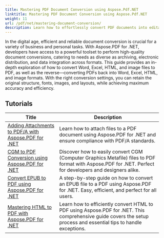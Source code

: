 ```yaml
---
title: Mastering PDF Document Conversion using Aspose.Pdf.NET
linktitle: Mastering PDF Document Conversion using Aspose.Pdf.NET
weight: 11
url: /pdf/net/mastering-document-conversion/
description: Learn how to effortlessly convert PDF documents into editable Word document format using Aspose.Pdf.NET.
---
```


In the digital age, efficient and reliable document conversion is crucial for a variety of business and personal tasks. With Aspose.PDF for .NET, developers have access to a powerful toolset to perform high-quality document conversions, catering to needs as diverse as archiving, electronic distribution, and data integration across formats. This guide provides an in-depth exploration of how to convert Word, Excel, HTML, and image files to PDF, as well as the reverse—converting PDFs back into Word, Excel, HTML, and image formats. With the right conversion settings, you can retain the original structure, fonts, images, and layouts, while achieving maximum accuracy and efficiency.

## Tutorials
| Title | Description |
| --- | --- | 
| [Adding Attachments to PDF/A with Aspose.PDF for .NET](./adding-attachment-to-pdfa/) | Learn how to attach files to a PDF document using Aspose.PDF for .NET and ensure compliance with PDF/A standards. | 
| [CGM to PDF Conversion using Aspose.PDF for .NET](./convert-cgm-to-pdf/) | Discover how to easily convert CGM (Computer Graphics Metafile) files to PDF format with Aspose.PDF for .NET. Perfect for developers and designers alike. |  
| [Convert EPUB to PDF using Aspose.PDF for .NET](./convert-epub-to-pdf/) | A step-by-step guide on how to convert an EPUB file to a PDF using Aspose.PDF for .NET. Easy, efficient, and perfect for all users. |   
| [Mastering HTML to PDF with Aspose.PDF for .NET](./mastering-html-to-pdf/) | Learn how to efficiently convert HTML to PDF using Aspose.PDF for .NET. This comprehensive guide covers the setup process and essential tips to handle exceptions. |  
